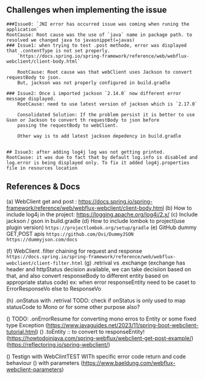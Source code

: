 

## Challenges when implementing the issue

    ###Issue0: `JNI error has occurred issue was coming when runing the application`
    RootCause: Root cause was the use of `java` name in package path. to resolved we changed java to javasnippet(=javas)
    ### Issue1: when trying to test .post methode, error was displayed that .contentType is not set properly.
        `https://docs.spring.io/spring-framework/reference/web/webflux-webclient/client-body.html`
        
        RootCause: Root cause was that webClient uses Jackson to convert requestBody to json.
        But, jackson was not properly configured in build.gradle

    ### Issue2: Once i imported jackson `2.14.0` now different error message displayed.
        RootCause: need to use latest version of jackson which is `2.17.0`

        Consolidated Solution: If the problem persist it is better to use Gson or Jackson to convert th requestBody to json before 
        passing the requestBody to webClient.

        Other way is to add latest jackson depedency in build.gradle


    ## Issue3: after adding log4j log was not getting printed.
    RootCause: it was due to fact that by default log.info is disabled and log.error is being displayed only. To fix it added log4j.properties file in resources location



## References & Docs

(a) WebClient get and post : https://docs.spring.io/spring-framework/reference/web/webflux-webclient/client-body.html
(b) How to include log4j in the project: https://logging.apache.org/log4j/2.x/
(c) Include jackson / gson in build.gradle
(d) How to include lombok to project(use plugin version) `https://projectlombok.org/setup/gradle`
(e) GitHub dummy GET,POST apis
`https://github.com/Ovi/DummyJSON`
`https://dummyjson.com/docs`

(f) WebClient .filter chaining for request and response `https://docs.spring.io/spring-framework/reference/web/webflux-webclient/client-filter.html`
(g) .retrival vs .exchange (exchange has header and httpStatus decision available, we can take decisiion based on that, and also convert responseBody to different entity based on appropriate status code)
ex: when error responseEntity need to be caset to ErrorResponseVo else to ResponseVo

(h) .onStatus with .retrival
TODO: check if onStatus is only used to map statusCode to Mono<Exception> or for some other purpose also?

() TODO:  .onErrorResume for converting mono erros to Entity or some fixed type Exception (https://www.javaguides.net/2023/11/spring-boot-webclient-tutorial.html)
() .toEntity :: to convert to responseEntity! (https://howtodoinjava.com/spring-webflux/webclient-get-post-example/)
(https://reflectoring.io/spring-webclient/)

() Testign with WebClintTEST WITh specific error code return and code behaviour
() with parameters (https://www.baeldung.com/webflux-webclient-parameters)